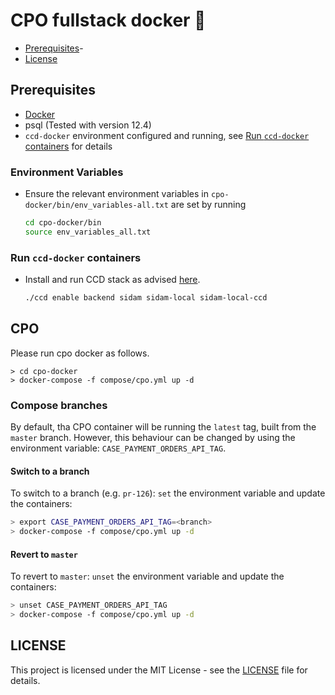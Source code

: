 # CPO fullstack docker :whale:

- [Prerequisites](#prerequisites)-
- [License](#license)

## Prerequisites

- [Docker](https://www.docker.com)
- psql (Tested with version 12.4)
- `ccd-docker` environment configured and running,
see [Run `ccd-docker` containers](#Run-ccd-docker-containers) for details

### Environment Variables
- Ensure the relevant environment variables in `cpo-docker/bin/env_variables-all.txt` are set by running

    ```bash
    cd cpo-docker/bin
    source env_variables_all.txt
  ```

### Run `ccd-docker` containers
- Install and run CCD stack as advised [here](https://github.com/hmcts/ccd-docker).

    ```bash
    ./ccd enable backend sidam sidam-local sidam-local-ccd
    ```

## CPO

Please run cpo docker as follows.
```
> cd cpo-docker
> docker-compose -f compose/cpo.yml up -d
```

### Compose branches

By default, tha CPO container will be running the `latest` tag, built from the `master` branch.  However, this behaviour can be changed by using the environment variable: `CASE_PAYMENT_ORDERS_API_TAG`.

#### Switch to a branch

To switch to a branch (e.g. `pr-126`): `set` the environment variable and update the containers:

```bash
> export CASE_PAYMENT_ORDERS_API_TAG=<branch>
> docker-compose -f compose/cpo.yml up -d
```

#### Revert to `master`

To revert to `master`: `unset` the environment variable and update the containers:

```bash
> unset CASE_PAYMENT_ORDERS_API_TAG
> docker-compose -f compose/cpo.yml up -d
```

## LICENSE

This project is licensed under the MIT License - see the [LICENSE](LICENSE.md) file for details.
